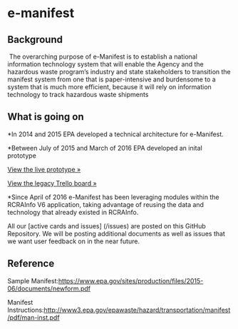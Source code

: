 # e-manifest

## Background
  The overarching purpose of e-Manifest is to establish a national information technology system that will enable the Agency and the hazardous waste program’s industry and state stakeholders to transition the manifest system from one that is paper-intensive and burdensome to a system that is much more efficient, because it will rely on information technology to track hazardous waste shipments

## What is going on
*In 2014 and 2015 EPA developed a technical architecture for e-Manifest.

*Between July of 2015 and March of 2016 EPA developed an inital prototype

  [View the live prototype »](https://e-manifest.epa.gov)

  [View the legacy Trello board »](https://e-manifest.epa.gov)

*Since April of 2016 e-Manifest has been leveraging modules within the RCRAInfo V6 application, taking advantage of reusing the data and technology that already existed in RCRAInfo.

   All our [active cards and issues] (/issues) are posted on this GitHub Repository.  We will be posting additional documents as well as 
   issues that we want user feedback on in the near future.  
   
## Reference

Sample Manifest:https://www.epa.gov/sites/production/files/2015-06/documents/newform.pdf 

Manifest Instructions:http://www3.epa.gov/epawaste/hazard/transportation/manifest/pdf/man-inst.pdf

